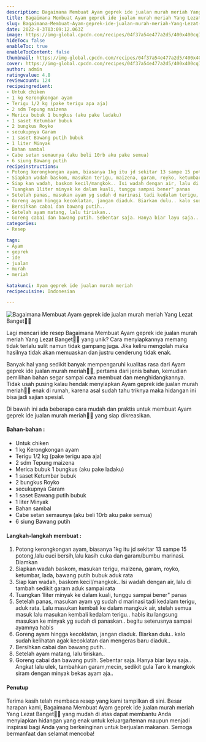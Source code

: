 ```yaml
---
description: Bagaimana Membuat Ayam geprek ide jualan murah meriah Yang Lezat Banget"
title: Bagaimana Membuat Ayam geprek ide jualan murah meriah Yang Lezat Banget
slug: Bagaimana-Membuat-Ayam-geprek-ide-jualan-murah-meriah-Yang-Lezat-Banget
date: 2022-8-3T03:09:12.063Z
image: https://img-global.cpcdn.com/recipes/04f37a54e477a2d5/400x400cq70/photo.jpg
hideToc: false
enableToc: true
enableTocContent: false
thumbnail: https://img-global.cpcdn.com/recipes/04f37a54e477a2d5/400x400cq70/photo.jpg
cover: https://img-global.cpcdn.com/recipes/04f37a54e477a2d5/400x400cq70/photo.jpg
author: admin
ratingvalue: 4.8
reviewcount: 124
recipeingredient:
- Untuk chiken
- 1 kg Kerongkongan ayam
- Terigu 1/2 kg (pake terigu apa aja)
- 2 sdm Tepung maizena
- Merica bubuk 1 bungkus (aku pake ladaku)
- 1 saset Ketumbar bubuk
- 2 bungkus Royko
- secukupnya Garam
- 1 saset Bawang putih bubuk
- 1 liter Minyak
- Bahan sambal
- Cabe setan semaunya (aku beli 10rb aku pake semua)
- 6 siung Bawang putih
recipeinstructions:
- Potong kerongkongan ayam, biasanya 1kg itu jd sekitar 13 sampe 15 potong,lalu cuci bersih,lalu kasih cuka dan garam/bumbu marinasi. Diamkan
- Siapkan wadah baskom, masukan terigu, maizena, garam, royko, ketumbar, lada, bawang putih bubuk aduk rata
- Siap kan wadah, baskom kecil/mangkok.. Isi wadah dengan air, lalu di tambah sedikit garam aduk sampai rata
- Tuangkan 1liter minyak ke dalam kuali, tunggu sampai bener" panas
- Setelah panas, masukan ayam yg sudah d marinasi tadi kedalam terigu, aduk rata. Lalu masukan kembali ke dalam mangkuk air, stelah semua masuk lalu masukan kembali kedalam terigu.. habis itu langsung masukan ke minyak yg sudah di panaskan.. begitu seterusnya sampai ayamnya habis
- Goreng ayam hingga kecoklatan, jangan diaduk. Biarkan dulu.. kalo sudah kelihatan agak kecoklatan dan mengeras baru diaduk..
- Bersihkan cabai dan bawang putih..
- Setelah ayam matang, lalu tiriskan..
- Goreng cabai dan bawang putih. Sebentar saja. Hanya biar layu saja.. Angkat lalu ulek, tambahkan garam,mecin, sedikit gula Taro k mangkok siram dengan minyak bekas ayam aja..
categories:
- Resep

tags:
- Ayam
- geprek
- ide
- jualan
- murah
- meriah

katakunci: Ayam geprek ide jualan murah meriah
recipecuisine: Indonesian

---
```


![Bagaimana Membuat Ayam geprek ide jualan murah meriah Yang Lezat Banget👩‍🍳](https://img-global.cpcdn.com/recipes/04f37a54e477a2d5/400x400cq70/photo.jpg)

Lagi mencari ide resep Bagaimana Membuat Ayam geprek ide jualan murah meriah Yang Lezat Banget👩‍🍳 yang unik? Cara menyiapkannya memang tidak terlalu sulit namun tidak gampang juga. Jika keliru mengolah maka hasilnya tidak akan memuaskan dan justru cenderung tidak enak.

Banyak hal yang sedikit banyak mempengaruhi kualitas rasa dari Ayam geprek ide jualan murah meriah👩‍🍳, pertama dari jenis bahan, kemudian pemilihan bahan segar sampai cara membuat dan menghidangkannya. Tidak usah pusing kalau hendak menyiapkan Ayam geprek ide jualan murah meriah👩‍🍳 enak di rumah, karena asal sudah tahu triknya maka hidangan ini bisa jadi sajian spesial.

Di bawah ini ada beberapa cara mudah dan praktis untuk membuat Ayam geprek ide jualan murah meriah👩‍🍳 yang siap dikreasikan.

<!--inarticleads1-->

#### Bahan-bahan :

- Untuk chiken
- 1 kg Kerongkongan ayam
- Terigu 1/2 kg (pake terigu apa aja)
- 2 sdm Tepung maizena
- Merica bubuk 1 bungkus (aku pake ladaku)
- 1 saset Ketumbar bubuk
- 2 bungkus Royko
- secukupnya Garam
- 1 saset Bawang putih bubuk
- 1 liter Minyak
- Bahan sambal
- Cabe setan semaunya (aku beli 10rb aku pake semua)
- 6 siung Bawang putih

<!--inarticleads2-->

#### Langkah-langkah membuat :

1. Potong kerongkongan ayam, biasanya 1kg itu jd sekitar 13 sampe 15 potong,lalu cuci bersih,lalu kasih cuka dan garam/bumbu marinasi. Diamkan
1. Siapkan wadah baskom, masukan terigu, maizena, garam, royko, ketumbar, lada, bawang putih bubuk aduk rata
1. Siap kan wadah, baskom kecil/mangkok.. Isi wadah dengan air, lalu di tambah sedikit garam aduk sampai rata
1. Tuangkan 1liter minyak ke dalam kuali, tunggu sampai bener" panas
1. Setelah panas, masukan ayam yg sudah d marinasi tadi kedalam terigu, aduk rata. Lalu masukan kembali ke dalam mangkuk air, stelah semua masuk lalu masukan kembali kedalam terigu.. habis itu langsung masukan ke minyak yg sudah di panaskan.. begitu seterusnya sampai ayamnya habis
1. Goreng ayam hingga kecoklatan, jangan diaduk. Biarkan dulu.. kalo sudah kelihatan agak kecoklatan dan mengeras baru diaduk..
1. Bersihkan cabai dan bawang putih..
1. Setelah ayam matang, lalu tiriskan..
1. Goreng cabai dan bawang putih. Sebentar saja. Hanya biar layu saja.. Angkat lalu ulek, tambahkan garam,mecin, sedikit gula Taro k mangkok siram dengan minyak bekas ayam aja..

#### Penutup

Terima kasih telah membaca resep yang kami tampilkan di sini. Besar harapan kami, Bagaimana Membuat Ayam geprek ide jualan murah meriah Yang Lezat Banget👩‍🍳 yang mudah di atas dapat membantu Anda menyiapkan hidangan yang enak untuk keluarga/teman maupun menjadi inspirasi bagi Anda yang berkeinginan untuk berjualan makanan. Semoga bermanfaat dan selamat mencoba!